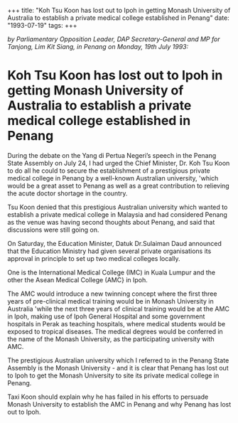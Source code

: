 +++ 
title: "Koh Tsu Koon has lost out to Ipoh in getting Monash University of Australia to establish a private medical college established in Penang"
date: "1993-07-19"
tags:
+++

_by Parliamentary Opposition Leader, DAP Secretary-General and MP for Tanjong, Lim Kit Siang, in Penang on Monday, 19th July 1993:_

# Koh Tsu Koon has lost out to Ipoh in getting Monash University of Australia to establish a private medical college established in Penang

During the debate on the Yang di Pertua Negeri’s speech in the Penang State Assembly on July 24, I had urged the Chief Minister, Dr. Koh Tsu Koon to do all he could to secure the establishment of a prestigious private medical college in Penang by a well-known Australian university, 'which would be a great asset to Penang as well as a great contribution to relieving the acute doctor shortage in the country.</u>

Tsu Koon denied that this prestigious Australian university which wanted to establish a private medical college in Malaysia and had considered Penang as the venue was having second thoughts about Penang, and said that discussions were still going on.

On Saturday, the Education Minister, Datuk Dr.Sulaiman Daud announced that the Education Ministry had given several private organisations its approval in principle to set up two medical colleges locally.

One is the International Medical College (IMC) in Kuala Lumpur and the other the Asean Medical College (AMC} in Ipoh.

The AMC would introduce a new twinning concept where the first three years of pre-clinical medical training would be in Monash University in Australia 'while the next three years of clinical training would be at the AMC in Ipoh, making use of Ipoh General Hospital and some government hospitals in Perak as teaching hospitals, where medical students would be exposed to tropical diseases. The medical degrees would be conferred in the name of the Monash University, as the participating university with AMC.

The prestigious Australian university which I referred to in the Penang State Assembly is the Monash University - and it is clear that Penang has lost out to Ipoh to get the Monash University to site its private medical college in Penang.

Taxi Koon should explain why he has failed in his efforts to persuade Monash University to establish the AMC in Penang and why Penang has lost out to Ipoh.
 

